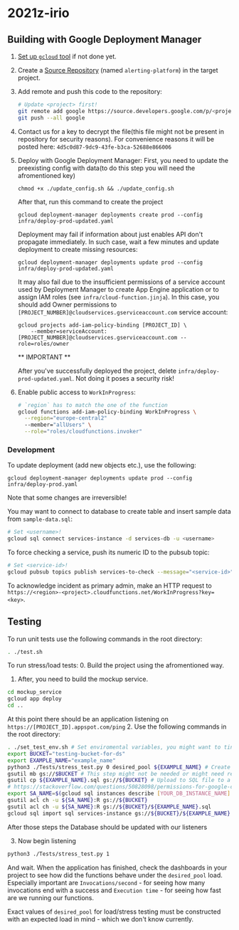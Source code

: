 # 2021z-irio

## Building with Google Deployment Manager

1. [Set up `gcloud` tool](https://cloud.google.com/sdk/docs/quickstart) if not done yet.
2. Create a [Source Repository](https://source.cloud.google.com/repo/new) (named `alerting-platform`) in the target project.
3. Add remote and push this code to the repository:
    ```bash
    # Update <project> first!
    git remote add google https://source.developers.google.com/p/<project>/r/alerting-platform
    git push --all google
    ```
4. Contact us for a key to decrypt the file(this file might not be present in repository for security reasons). 
For convenience reasons it will be posted here: `4d5c0d87-9dc9-43fe-b3ca-52688e866006`

5. Deploy with Google Deployment Manager:
    First, you need to update the preexisting config with data(to do this step you will need the afromentioned key)
    ```
    chmod +x ./update_config.sh && ./update_config.sh
    ```
    After that, run this command to create the project
    ```
    gcloud deployment-manager deployments create prod --config infra/deploy-prod-updated.yaml
    ```
    Deployment may fail if information about just enables API don't propagate immediately. In such case, wait a few minutes and update deployment to create missing resources:
    ```
    gcloud deployment-manager deployments update prod --config infra/deploy-prod-updated.yaml
    ```
    It may also fail due to the insufficient permissions of a service account used by Deployment Manager to create App Engine application or to assign IAM roles (see `infra/cloud-function.jinja`). In this case, you should add Owner permissions to `[PROJECT_NUMBER]@cloudservices.gserviceaccount.com` service account:
    ```
    gcloud projects add-iam-policy-binding [PROJECT_ID] \
        --member=serviceAccount:[PROJECT_NUMBER]@cloudservices.gserviceaccount.com --role=roles/owner
    ```
    ** IMPORTANT **

    After you've successfully deployed the project, delete `infra/deploy-prod-updated.yaml`. Not doing it poses a security risk!


6. Enable public access to `WorkInProgress`:
    ```bash
    # `region` has to match the one of the function
    gcloud functions add-iam-policy-binding WorkInProgress \
      --region="europe-central2"
      --member="allUsers" \
      --role="roles/cloudfunctions.invoker"
    ```

### Development

To update deployment (add new objects etc.), use the following:
```
gcloud deployment-manager deployments update prod --config infra/deploy-prod.yaml
```
Note that some changes are irreversible!

You may want to connect to database to create table and insert sample data from `sample-data.sql`:
```bash
# Set <username>!
gcloud sql connect services-instance -d services-db -u <username>
```

To force checking a service, push its numeric ID to the pubsub topic:
```bash
# Set <service-id>!
gcloud pubsub topics publish services-to-check --message="<service-id>"
```

To acknowledge incident as primary admin, make an HTTP request to `https://<region>-<project>.cloudfunctions.net/WorkInProgress?key=<key>`.

## Testing

To run unit tests use the following commands in the root directory:
```bash
. ./test.sh
```

To run stress/load tests:
0. Build the project using the afromentioned way.
1. After, you need to build the mockup service. 
```bash
cd mockup_service
gcloud app deploy
cd ..
```
At this point there should be an application listening on `https://[PROJECT_ID].appspot.com/ping`
2. Use the following commands in the root directory:
```bash
. ./set_test_env.sh # Set enviromental variables, you might want to tinker some of those if neccessary
export BUCKET="testing-bucket-for-ds"
export EXAMPLE_NAME="example_name"
python3 ./Tests/stress_test.py 0 desired_pool ${EXAMPLE_NAME} # Create an SQL file to create multiple listeners on our mockup service
gsutil mb gs://$BUCKET # This step might not be needed or might need replacing in the name.
gsutil cp ${EXAMPLE_NAME}.sql gs://${BUCKET} # Upload to SQL file to a newly created bucket
# https://stackoverflow.com/questions/50828098/permissions-for-google-cloud-sql-import-using-service-accounts
export SA_NAME=$(gcloud sql instances describe [YOUR_DB_INSTANCE_NAME] --project=[YOUR_PROJECT_ID] --format="value(serviceAccountEmailAddress)") # Bunch of permission magic
gsutil acl ch -u ${SA_NAME}:R gs://${BUCKET}
gsutil acl ch -u ${SA_NAME}:R gs://${BUCKET}/${EXAMPLE_NAME}.sql
gcloud sql import sql services-instance gs://${BUCKET}/${EXAMPLE_NAME}.sql --database=services-db --user=services_user
```
After those steps the Database should be updated with our listeners

3. Now begin listening
```bash
python3 ./Tests/stress_test.py 1
```
And wait. When the application has finished, check the dashboards in your project to see how did the functions behave under the `desired_pool` load. Especially important are `Invocations/second` - for seeing how many invocations end with a success and `Execution time` - for seeing how fast are we running our functions.

Exact values of `desired_pool` for load/stress testing must be constructed with an expected load in mind - which we don't know currently.
